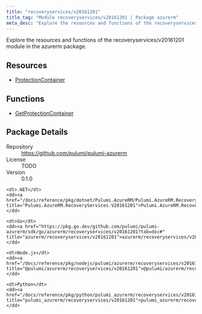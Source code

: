 ```yaml
---
title: "recoveryservices/v20161201"
title_tag: "Module recoveryservices/v20161201 | Package azurerm"
meta_desc: "Explore the resources and functions of the recoveryservices/v20161201 module in the azurerm package."
---
```


<!-- WARNING: this file was generated by Pulumi Docs Generator. -->
<!-- Do not edit by hand unless you're certain you know what you are doing! -->

Explore the resources and functions of the recoveryservices/v20161201 module in the azurerm package.

<h2 id="resources">Resources</h2>
<ul class="api">
    <li><a href="protectioncontainer" title="ProtectionContainer"><span class="symbol resource"></span>ProtectionContainer</a></li>
</ul>

<h2 id="functions">Functions</h2>
<ul class="api">
    <li><a href="getprotectioncontainer" title="GetProtectionContainer"><span class="symbol function"></span>GetProtectionContainer</a></li>
</ul>

<h2 id="package-details">Package Details</h2>
<dl class="package-details">
	<dt>Repository</dt>
	<dd><a href="https://github.com/pulumi/pulumi-azurerm">https://github.com/pulumi/pulumi-azurerm</a></dd>
	<dt>License</dt>
	<dd>TODO</dd>
	<dt>Version</dt>
	<dd>0.1.0</dd>
</dl>



<dl class="tabular">

    <dt>.NET</dt>
    <dd><a href="/docs/reference/pkg/dotnet/Pulumi.AzureRM/Pulumi.AzureRM.RecoveryServices.V20161201.html" title="Pulumi.AzureRM.RecoveryServices.V20161201">Pulumi.AzureRM.RecoveryServices.V20161201</a></dd>

    <dt>Go</dt>
    <dd><a href="https://pkg.go.dev/github.com/pulumi/pulumi-azurerm/sdk/go/azurerm/recoveryservices/v20161201?tab=doc#" title="azurerm/recoveryservices/v20161201">azurerm/recoveryservices/v20161201</a></dd>

    <dt>Node.js</dt>
    <dd><a href="/docs/reference/pkg/nodejs/pulumi/azurerm/recoveryservices/v20161201/#" title="@pulumi/azurerm/recoveryservices/v20161201">@pulumi/azurerm/recoveryservices/v20161201</a></dd>

    <dt>Python</dt>
    <dd><a href="/docs/reference/pkg/python/pulumi_azurerm/recoveryservices/v20161201" title="pulumi_azurerm/recoveryservices/v20161201">pulumi_azurerm/recoveryservices/v20161201</a></dd>

</dl>

